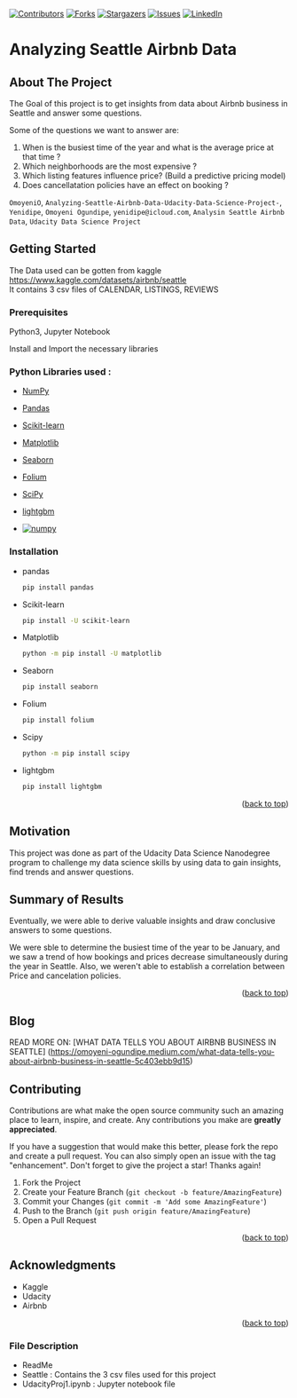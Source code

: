 <!-- Improved compatibility of back to top link: See: https://github.com/othneildrew/Best-README-Template/pull/73 -->
<a name="readme-top"></a>




<!-- PROJECT SHIELDS -->

[![Contributors][contributors-shield]][contributors-url]
[![Forks][forks-shield]][forks-url]
[![Stargazers][stars-shield]][stars-url]
[![Issues][issues-shield]][issues-url]
[![LinkedIn][linkedin-shield]][linkedin-url]










# Analyzing Seattle Airbnb Data

<!-- ABOUT THE PROJECT -->
## About The Project

The Goal of this project is to get insights from data about Airbnb business in Seattle and answer some questions.

Some of the questions we want to answer are:
1. When is the busiest time of the year and what is the average price at that time ?
2. Which neighborhoods are the most expensive ?
3. Which listing features influence price? (Build a predictive pricing model)
4. Does cancellatation policies have an effect on booking ?

`OmoyeniO`, `Analyzing-Seattle-Airbnb-Data-Udacity-Data-Science-Project-`, `Yenidipe`, `Omoyeni Ogundipe`, `yenidipe@icloud.com`, `Analysin Seattle Airbnb Data`, `Udacity Data Science Project`



<!-- GETTING STARTED -->
## Getting Started

The Data used can be gotten from kaggle https://www.kaggle.com/datasets/airbnb/seattle  
It contains 3 csv files of CALENDAR, LISTINGS, REVIEWS

### Prerequisites

Python3, Jupyter Notebook

Install and Import the necessary libraries

### Python Libraries used :

* [NumPy](http://www.numpy.org/)
* [Pandas](http://pandas.pydata.org/)
* [Scikit-learn](http://scikit-learn.org/stable/)
* [Matplotlib](http://matplotlib.org/)
* [Seaborn](https://seaborn.pydata.org/)
* [Folium](https://pypi.org/project/folium/)
* [SciPy](https://www.scipy.org/)
* [lightgbm](https://lightgbm.readthedocs.io/en/v3.3.2/)




* [![numpy][numpy]][numpy-url]


### Installation

* pandas
  ```sh
  pip install pandas
  ```
* Scikit-learn
  ```sh
  pip install -U scikit-learn
  ```
* Matplotlib
  ```sh
  python -m pip install -U matplotlib
  ```
* Seaborn
  ```sh
  pip install seaborn
  ```
* Folium
  ```sh
  pip install folium
  ```
* Scipy
  ```sh
  python -m pip install scipy
  ```
* lightgbm
  ```sh
  pip install lightgbm
  ```
  
  <p align="right">(<a href="#readme-top">back to top</a>)</p>
  


## Motivation

This project was done as part of the Udacity Data Science Nanodegree program to challenge my data science skills by using data to gain insights, find trends and answer questions.



## Summary of Results

Eventually, we were able to derive valuable insights and draw conclusive answers to some questions.

We were sble to determine the busiest time of the year to be January, and we saw a trend of how bookings and prices decrease simultaneously  during the year in Seattle. 
Also, we weren't able to establish a correlation between Price and cancelation policies.


<p align="right">(<a href="#README-top">back to top</a>)</p>



## Blog

READ MORE ON: [WHAT DATA TELLS YOU ABOUT AIRBNB BUSINESS IN SEATTLE] (https://omoyeni-ogundipe.medium.com/what-data-tells-you-about-airbnb-business-in-seattle-5c403ebb9d15)


<!-- CONTRIBUTING -->
## Contributing

Contributions are what make the open source community such an amazing place to learn, inspire, and create. Any contributions you make are **greatly appreciated**.

If you have a suggestion that would make this better, please fork the repo and create a pull request. You can also simply open an issue with the tag "enhancement".
Don't forget to give the project a star! Thanks again!

1. Fork the Project
2. Create your Feature Branch (`git checkout -b feature/AmazingFeature`)
3. Commit your Changes (`git commit -m 'Add some AmazingFeature'`)
4. Push to the Branch (`git push origin feature/AmazingFeature`)
5. Open a Pull Request

<p align="right">(<a href="#readme-top">back to top</a>)</p>



<!-- ACKNOWLEDGMENTS -->
## Acknowledgments

* Kaggle
* Udacity
* Airbnb


<p align="right">(<a href="#readme-top">back to top</a>)</p>


### File Description

- ReadMe
- Seattle : Contains the 3 csv files used for this project
- UdacityProj1.ipynb : Jupyter notebook file
  
<!-- MARKDOWN LINKS & IMAGES -->
<!-- https://www.markdownguide.org/basic-syntax/#reference-style-links -->
[contributors-shield]: https://img.shields.io/github/contributors/othneildrew/Best-README-Template.svg?style=for-the-badge
[contributors-url]: https://github.com/OmoyeniO/Analyzing-Seattle-Airbnb-Data-Udacity-Data-Science-Project-/graphs/contributors
[forks-shield]: https://img.shields.io/github/forks/othneildrew/Best-README-Template.svg?style=for-the-badge
[forks-url]: https://github.com/OmoyeniO/Analyzing-Seattle-Airbnb-Data-Udacity-Data-Science-Project-/network/members
[stars-shield]: https://img.shields.io/github/stars/othneildrew/Best-README-Template.svg?style=for-the-badge
[stars-url]: https://github.com/OmoyeniO/Analyzing-Seattle-Airbnb-Data-Udacity-Data-Science-Project-/stargazers
[issues-shield]: https://img.shields.io/github/issues/othneildrew/Best-README-Template.svg?style=for-the-badge
[issues-url]: https://github.com/OmoyeniO/Analyzing-Seattle-Airbnb-Data-Udacity-Data-Science-Project-/issues
[linkedin-shield]: https://img.shields.io/badge/-LinkedIn-black.svg?style=for-the-badge&logo=linkedin&colorB=555
[linkedin-url]: https://www.linkedin.com/in/omoyeni-ogundipe 


[numpy]: https://simpleicons.org/icons/numpy.svg
[numpy-url]: http://www.numpy.org/
  
